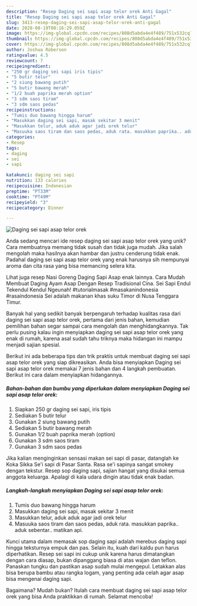 ```yaml
---
description: "Resep Daging sei sapi asap telor orek Anti Gagal"
title: "Resep Daging sei sapi asap telor orek Anti Gagal"
slug: 3413-resep-daging-sei-sapi-asap-telor-orek-anti-gagal
date: 2020-08-19T00:16:29.059Z
image: https://img-global.cpcdn.com/recipes/808d5abda4e4f489/751x532cq70/daging-sei-sapi-asap-telor-orek-foto-resep-utama.jpg
thumbnail: https://img-global.cpcdn.com/recipes/808d5abda4e4f489/751x532cq70/daging-sei-sapi-asap-telor-orek-foto-resep-utama.jpg
cover: https://img-global.cpcdn.com/recipes/808d5abda4e4f489/751x532cq70/daging-sei-sapi-asap-telor-orek-foto-resep-utama.jpg
author: Joshua Roberson
ratingvalue: 4.5
reviewcount: 7
recipeingredient:
- "250 gr daging sei sapi iris tipis"
- "5 butir telur"
- "2 siung bawang putih"
- "5 butir bawang merah"
- "1/2 buah paprika merah option"
- "3 sdm saos tiram"
- "3 sdm saos pedas"
recipeinstructions:
- "Tumis duo bawang hingga harum"
- "Masukkan daging sei sapi, masak sekitar 3 menit"
- "Masukkan telur, aduk aduk agar jadi orek telur"
- "Masuuka saos tiram dan saos pedas, aduk rata. masukkan paprika.. aduk sebentar.. matikan api."
categories:
- Resep
tags:
- daging
- sei
- sapi

katakunci: daging sei sapi 
nutrition: 133 calories
recipecuisine: Indonesian
preptime: "PT33M"
cooktime: "PT49M"
recipeyield: "3"
recipecategory: Dinner

---
```



![Daging sei sapi asap telor orek](https://img-global.cpcdn.com/recipes/808d5abda4e4f489/751x532cq70/daging-sei-sapi-asap-telor-orek-foto-resep-utama.jpg)

Anda sedang mencari ide resep daging sei sapi asap telor orek yang unik? Cara membuatnya memang tidak susah dan tidak juga mudah. Jika salah mengolah maka hasilnya akan hambar dan justru cenderung tidak enak. Padahal daging sei sapi asap telor orek yang enak harusnya sih mempunyai aroma dan cita rasa yang bisa memancing selera kita.

Lihat juga resep Nasi Goreng Daging Sapi Asap enak lainnya. Cara Mudah Membuat Daging Ayam Asap Dengan Resep Tradisional Cina. Sei Sapi Endul Tekendul Kendul Ngeunah! #tutorialmasak #masakanindonesia #rasaindonesia Sei adalah makanan khas suku Timor di Nusa Tenggara Timur.

Banyak hal yang sedikit banyak berpengaruh terhadap kualitas rasa dari daging sei sapi asap telor orek, pertama dari jenis bahan, kemudian pemilihan bahan segar sampai cara mengolah dan menghidangkannya. Tak perlu pusing kalau ingin menyiapkan daging sei sapi asap telor orek yang enak di rumah, karena asal sudah tahu triknya maka hidangan ini mampu menjadi sajian spesial.


Berikut ini ada beberapa tips dan trik praktis untuk membuat daging sei sapi asap telor orek yang siap dikreasikan. Anda bisa menyiapkan Daging sei sapi asap telor orek memakai 7 jenis bahan dan 4 langkah pembuatan. Berikut ini cara dalam menyiapkan hidangannya.

<!--inarticleads1-->

##### Bahan-bahan dan bumbu yang diperlukan dalam menyiapkan Daging sei sapi asap telor orek:

1. Siapkan 250 gr daging sei sapi, iris tipis
1. Sediakan 5 butir telur
1. Gunakan 2 siung bawang putih
1. Sediakan 5 butir bawang merah
1. Gunakan 1/2 buah paprika merah (option)
1. Gunakan 3 sdm saos tiram
1. Gunakan 3 sdm saos pedas


Jika kalian menginginkan sensasi makan sei sapi di pasar, datanglah ke Koka Sikka Se&#39;i sapi di Pasar Santa. Rasa se&#39;i sapinya sangat smokey dengan tekstur. Resep sop daging sapi, sajian hangat yang disukai semua anggota keluarga. Apalagi di kala udara dingin atau tidak enak badan. 

<!--inarticleads2-->

##### Langkah-langkah menyiapkan Daging sei sapi asap telor orek:

1. Tumis duo bawang hingga harum
1. Masukkan daging sei sapi, masak sekitar 3 menit
1. Masukkan telur, aduk aduk agar jadi orek telur
1. Masuuka saos tiram dan saos pedas, aduk rata. masukkan paprika.. aduk sebentar.. matikan api.


Kunci utama dalam memasak sop daging sapi adalah merebus daging sapi hingga teksturnya empuk dan pas. Selain itu, kuah dari kaldu pun harus diperhatikan. Resep sei sapi ini cukup unik karena harus dimatangkan dengan cara diasap, bukan dipanggang biasa di atas wajan dan teflon. Panaskan tungku dan pastikan asap sudah mulai mengepul. Letakkan alas bisa berupa bambu atau rangka logam, yang penting ada celah agar asap bisa mengenai daging sapi. 

Bagaimana? Mudah bukan? Itulah cara membuat daging sei sapi asap telor orek yang bisa Anda praktikkan di rumah. Selamat mencoba!
